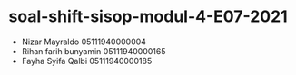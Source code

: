 # soal-shift-sisop-modul-4-E07-2021

* Nizar Mayraldo	      05111940000004
* Rihan farih bunyamin	05111940000165 
* Fayha Syifa Qalbi   	05111940000185
